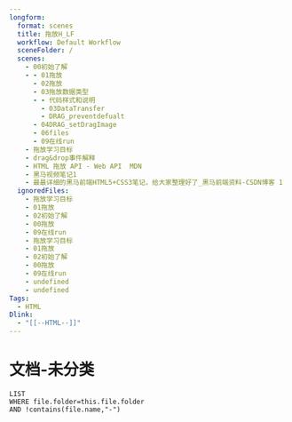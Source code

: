 ```yaml
---
longform:
  format: scenes
  title: 拖放H_LF
  workflow: Default Workflow
  sceneFolder: /
  scenes:
    - 00初始了解
    - - 01拖放
      - 02拖放
      - 03拖放数据类型
      - - 代码样式和说明
        - 03DataTransfer
        - DRAG_preventdefualt
      - 04DRAG_setDragImage
      - 06files
      - 09在线run
    - 拖放学习目标
    - drag&drop事件解释
    - HTML 拖放 API - Web API  MDN
    - 黑马视频笔记1
    - 最最详细的黑马前端HTML5+CSS3笔记，给大家整理好了_黑马前端资料-CSDN博客 1
  ignoredFiles:
    - 拖放学习目标
    - 01拖放
    - 02初始了解
    - 00拖放
    - 09在线run
    - 拖放学习目标
    - 01拖放
    - 02初始了解
    - 00拖放
    - 09在线run
    - undefined
    - undefined
Tags:
  - HTML
Dlink:
  - "[[--HTML--]]"
---
```


# 文档-未分类
```dataview
LIST
WHERE file.folder=this.file.folder
AND !contains(file.name,"-")
```
